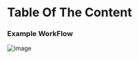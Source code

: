 # Table Of The Content


### Example WorkFlow
![image](https://github.com/Antony-M1/react-native-basic/assets/96291963/f7809551-fc8d-4488-aa62-2755f2164ac1)
